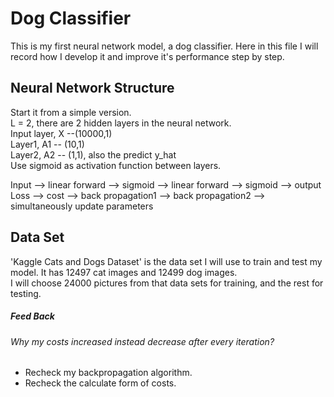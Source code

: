 # Dog Classifier
This is my first neural network model, a dog classifier. Here in this file I will record how I develop it and improve it's performance step by step.

## Neural Network Structure
Start it from a simple version.<br>
L = 2, there are 2 hidden layers in the neural network.<br>
Input layer, X --(10000,1)<br>
Layer1, A1 -- (10,1)<br>
Layer2, A2 -- (1,1), also the predict y_hat<br>
Use sigmoid as activation function between layers.<br>

Input --> linear forward --> sigmoid --> linear forward --> sigmoid --> output<br>
Loss --> cost --> back propagation1 --> back propagation2 --> simultaneously update parameters

## Data Set
'Kaggle Cats and Dogs Dataset' is the data set I will use to train and test my model. It has 12497 cat images and 12499 dog images.<br>
I will choose 24000 pictures from that data sets for training, and the rest for testing.  

##### Feed Back

###### Why my costs increased instead decrease after every iteration?

- Recheck my backpropagation algorithm.
- Recheck the calculate form of costs.



